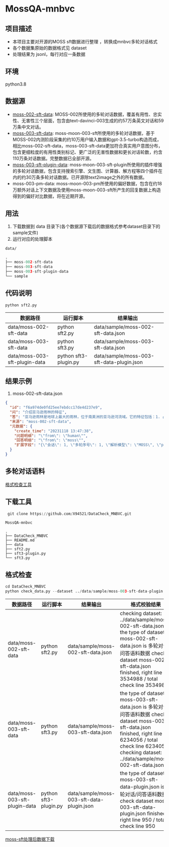 # MossQA-mnbvc

## 项目描述
- 本项目主要对开源的MOSS sft数据进行整理 ，转换成mnbvc多轮对话格式
- 各个数据集原始的数据格式见 dataset
- 处理结果为 jsonl，每行对应一条数据

## 环境
python3.8

## 数据源
+ [moss-002-sft-data](https://huggingface.co/datasets/fnlp/moss-002-sft-data): MOSS-002所使用的多轮对话数据，覆盖有用性、忠实性、无害性三个层面，包含由text-davinci-003生成的约57万条英文对话和59万条中文对话。
+ [moss-003-sft-data](https://github.com/OpenLMLab/MOSS/tree/main/SFT_data): moss-moon-003-sft所使用的多轮对话数据，基于MOSS-002内测阶段采集的约10万用户输入数据和gpt-3.5-turbo构造而成，相比moss-002-sft-data，moss-003-sft-data更加符合真实用户意图分布，包含更细粒度的有用性类别标记、更广泛的无害性数据和更长对话轮数，约含110万条对话数据。完整数据已全部开源。
+ [moss-003-sft-plugin-data](https://github.com/OpenLMLab/MOSS/tree/main/SFT_data/conversations/conversation_with_plugins): moss-moon-003-sft-plugin所使用的插件增强的多轮对话数据，包含支持搜索引擎、文生图、计算器、解方程等四个插件在内的约30万条多轮对话数据。已开源除text2image之外的所有数据。
+ moss-003-pm-data: moss-moon-003-pm所使用的偏好数据，包含在约18万额外对话上下文数据及使用moss-moon-003-sft所产生的回复数据上构造得到的偏好对比数据，将在近期开源。

## 用法
1. 下载数据到 data 目录下(各个数据源下载后的数据格式参考dataset目录下的sample文件)
2. 运行对应的处理脚本

`data/`
```python
.
├── moss-002-sft-data
├── moss-003-sft-data
├── moss-003-sft-plugin-data
└── sample

```


## 代码说明
```
python sft2.py
```

| 数据路径                   | 运行脚本           | 结果输出                                      |
|------------------------|----------------|-------------------------------------------|
| data/moss-002-sft-data | python sft2.py | data/sample/moss-002-sft-data.json        |
| data/moss-003-sft-data | python sft3.py | data/sample/moss-003-sft-data.json        |
| data/moss-003-sft-plugin-data |  python sft3-plugin.py              | data/sample/moss-003-sft-data-plugin.json |


## 结果示例
1. moss-002-sft-data.json

```json
{
  "id": "f6a974de0fd25ee7ebdcc17de4d237e9",
  "问": "介绍亚马逊雨林的特征",
  "答": "亚马逊雨林是地球上最大的雨林，位于南美洲的亚马逊河流域。它的特征包括：1. 占地面积约5.5万平方公里，覆盖了南美洲的九个国家和地区；2. 雨林中有大量的动植物种，其中约有40万种植物、3万种脊椎动物；3. 大自然的废弃物可以被有效利用，例如水果和木材；4. 它是全球气候系统的重要组成部分，能够帮助减少温室气体排放量",
  "来源": "moss-002-sft-data",
  "元数据": {
    "create_time": "20231118 13:47:38",
    "问题明细": "\"from\": \"human\"",
    "回答明细": "\"from\": \"moss\"",
    "扩展字段": "{\"会话\": 1, \"多轮序号\": 1, \"解析模型\": \"MOSS\", \"prefix\": \"MOSS is an AI assistant developed by the FudanNLP Lab and Shanghai AI Lab. Below is a conversation between MOSS and human.\", \"原始文件名\": \"zh_helpfulness.json\"}"
  }
}
```


## 多轮对话语料

[格式检查工具](https://github.com/X94521/DataCheck_MNBVC)



## 下载工具
```python
 git clone https://github.com/X94521/DataCheck_MNBVC.git
```

`MossQA-mnbvc`
```
.
├── DataCheck_MNBVC
├── README.md
├── data
├── sft2.py
├── sft3-plugin.py
└── sft3.py
```

## 格式检查
```python
cd DataCheck_MNBVC
python check_data.py --dataset ../data/sample/moss-003-sft-data-plugin.json
```


| 数据路径                   | 运行脚本           | 结果输出                                      | 格式校验结果                                                                                                                                                                                                         |
|------------------------|----------------|-------------------------------------------|----------------------------------------------------------------------------------------------------------------------------------------------------------------------------------------------------------------|
| data/moss-002-sft-data | python sft2.py | data/sample/moss-002-sft-data.json        | checking dataset: ../data/sample/moss-002-sft-data.json the type of dataset moss-002-sft-data.json is 多轮对话/问答语料数据 check dataset moss-002-sft-data.json finished, right line 3534988 / total check line 3534988 |
| data/moss-003-sft-data | python sft3.py | data/sample/moss-003-sft-data.json        | the type of dataset moss-003-sft-data.json is 多轮对话/问答语料数据 check dataset moss-003-sft-data.json finished, right line 6234056 / total check line 6234056 checking dataset: ../data/sample/moss-002-sft-data.json |
| data/moss-003-sft-plugin-data |  python sft3-plugin.py              | data/sample/moss-003-sft-data-plugin.json | the type of dataset moss-003-sft-data-plugin.json is 多轮对话/问答语料数据 check dataset moss-003-sft-data-plugin.json finished, right line 950 / total check line 950                                                   |


[moss-sft处理后数据下载](https://1drv.ms/f/s!AuPutNFHzxWBkVQ4ADmT-1GRlW6c?e=8zAp88)